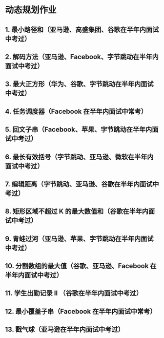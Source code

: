 # 动态规划作业

## 1. 最小路径和（亚马逊、高盛集团、谷歌在半年内面试中考过）


## 2. 解码方法（亚马逊、Facebook、字节跳动在半年内面试中考过）


## 3. 最大正方形（华为、谷歌、字节跳动在半年内面试中考过）


## 4. 任务调度器（Facebook 在半年内面试中常考）


## 5. 回文子串（Facebook、苹果、字节跳动在半年内面试中考过）


## 6. 最长有效括号（字节跳动、亚马逊、微软在半年内面试中考过）


## 7. 编辑距离（字节跳动、亚马逊、谷歌在半年内面试中考过）


## 8. 矩形区域不超过 K 的最大数值和（谷歌在半年内面试中考过）


## 9. 青蛙过河（亚马逊、苹果、字节跳动在半年内面试中考过）


## 10. 分割数组的最大值（谷歌、亚马逊、Facebook 在半年内面试中考过）


## 11. 学生出勤记录 II （谷歌在半年内面试中考过）


## 12. 最小覆盖子串（Facebook 在半年内面试中常考）


## 13. 戳气球（亚马逊在半年内面试中考过）
